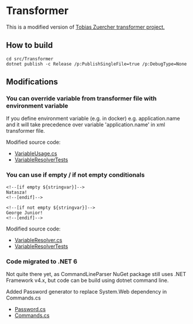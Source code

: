 Transformer
===========

This is a modified version of [Tobias Zuercher transformer project.](https://github.com/tobiaszuercher/transformer)

## How to build

```
cd src/Transformer
dotnet publish -c Release /p:PublishSingleFile=true /p:DebugType=None
```

## Modifications

### You can override variable from transformer file with environment variable

If you define environment variable (e.g. in docker) e.g. application.name and it will take precedence over variable 'application.name' in xml transformer file.

Modified source code:
- [VariableUsage.cs](src/Transformer.Core/Template/VariableUsage.cs)
- [VariableResolverTests](src/Transformer.Tests/VariableResolverTests.cs)

### You can use if empty / if not empty conditionals

```
<!--[if empty ${stringvar}]-->
Natasza!
<!--[endif]-->
```

```
<!--[if not empty ${stringvar}]-->
George Junior!
<!--[endif]-->
```

Modified source code: 
- [VariableResolver.cs](src/Transformer.Core/Template/VariableResolver.cs)
- [VariableResolverTests](src/Transformer.Tests/VariableResolverTests.cs)

### Code migrated to .NET 6

Not quite there yet, as CommandLineParser NuGet package still uses .NET Framework v4.x, but code can be build using dotnet command line.

Added Password generator to replace System.Web dependency in Commands.cs
- [Password.cs](src/Transformer/Password.cs)
- [Commands.cs](src/Transformer/Commands.cs)
